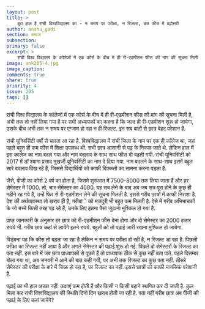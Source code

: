 ```yaml
---
layout: post
title: >
    बुरा हाल है रांची विश्वविद्यालय का - न समय पर परीक्षा, न रिजल्ट, बस फीस में बढ़ोत्तरी
author: anshu_gadi
section: समाज
subsection:
primary: false
excerpt: >
    रांची विश्व विद्यालय के कॉलेजों में एक कोर्स के बीच में ही री-एडमीशन फीस की मांग की सूचना मिली है, अभी तक तो नहीं लिया गया है पर सभी अध्यापकों का कहना है कि जल्द ही री-एडमीशन शुरू हो जायेगा, उसके बीच अभी तक न समय पर एग्जाम हो रहा न ही रिजल्ट.
image: ank205-4.jpg
image_caption: 
comments: true
share: true
priority: 4
issue: 205
tags: []
---
```


रांची विश्व विद्यालय के कॉलेजों में एक कोर्स के बीच में ही री-एडमीशन फीस की मांग की सूचना मिली है, अभी तक तो नहीं लिया गया है पर सभी अध्यापकों का कहना है कि जल्द ही री-एडमीशन शुरू हो जायेगा, उसके बीच अभी तक न समय पर एग्जाम हो रहा न ही रिजल्ट. इन सब बातों से छात्र बेहद परेशान हैं.

रांची यूनिवर्सिटी वर्षों से चलता आ रहा है. विश्वविद्यालय में रांची जिला के नाम पर एक ही कॉलेज था, जहां पहले बहुत ही कम फीस में शिक्षा उपलब्ध थी. सभी छात्र आसानी से पढ़ के निकल जाते थे. लेकिन हाल में इस कालेज का नाम बदल गया और नाम बदलाव के साथ साथ फीस भी बढ़ती गयी. रांची यूनिवर्सिटी को  2017  में डॉ श्यामा प्रसाद मुखर्जी यूनिवर्सिटी का नाम दे दिया गया. नाम बदलने के साथ-साथ  इसमें बहुत सारे बदलाव दिख रहे हैं, जिससे विद्यार्थियों को काफी दिक्कतों का सामना करना पड़ता है.

जैसे, पीजी का कोर्स 2 वर्ष का होता है, जिसमे शुरुआत में 7500-8000 तक लिया जाता हैं और हर सेमेस्टर में 1000. तो, चार सेमेस्टर का 4000. यह सब लेने के बाद अब जब सत्र पूरा होने के कुछ ही महीने रह गये हैं, उन्हें फिर से री-एडमीशन लेने की सूचना मिलती है. इससे गरीब छात्रों में काफी निराशा है. देश की अर्थव्यवस्था तो खराब ही हैं, गरीबांे को मजदूरी भी बहुत कम मिलती है. ऐसे में गरीब अभिभाचकों के जो बच्चे किसी तरह पढ़ रहे हैं, उनके लिए इतना पैसा जुटाना मुश्किल हो गया है.

प्राप्त जानकारी के अनुसार हर छात्र को री-एडमीशन फीस देना होगा और दो सेमेस्टर का 2000 हजार रुपये भी. गरीब छात्र कहां से लायेंगे इतने रुपये. बहुतों को तो पढ़ाई जारी रखना मुश्किल हो जायेगा.

विडंबना यह कि फीस तो बढ़ता जा रहा है लेकिन न समय पर परीक्षा हो रही है, न रिजल्ट आ रहा है. पिछली परीक्षा का रिजल्ट नहीं आया है और अगले सेमेस्टर की पढ़ाई शुरू हो गई. पिछले दो सेमेस्टरों के रिजल्ट का पता नहीं. इस बारे में जब छात्र प्राध्यापकों से पूछते हैं तो प्राध्यपाक ठीक से कुछ नहीं बता पाते. पहले दिसम्बर बोला गया था, अब जनवरी में आने की बात कही गयी, पर अभी तक रिजल्ट का कुछ पता नहीं. तीसरे सेमेस्टर की परीक्षा के बारे में जिक्र हो रहा है, पर रिजल्ट का नहीं.  इससे छात्रों को काफी मानसिक परेशानी है.

पढ़ाई का भी हाल अच्छा नहीं. कक्षाएं कम होती हैं और किसी न किसी बहाने स्थगित कर दी जाती है. कुल मिला कर रांची विश्वविद्यालय की स्थिति दिनों दिन खराब होती जा रही है. पता नहीं गरीब छात्र अब पीजी की पढ़ाई के लिए कहां जायेंगे?